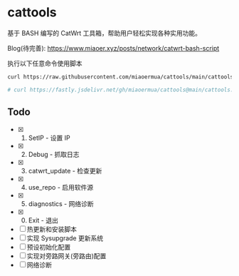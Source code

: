 # cattools

基于 BASH 编写的 CatWrt 工具箱，帮助用户轻松实现各种实用功能。

Blog(待完善): <https://www.miaoer.xyz/posts/network/catwrt-bash-script>

执行以下任意命令使用脚本

```bash
curl https://raw.githubusercontent.com/miaoermua/cattools/main/cattools.sh | bash
```

```bash
# curl https://fastly.jsdelivr.net/gh/miaoermua/cattools@main/cattools.sh | bash
```

## Todo

- [x] 1. SetIP                           -  设置 IP
- [x] 2. Debug                           -  抓取日志
- [x] 3. catwrt_update                   -  检查更新
- [x] 4. use_repo                        -  启用软件源
- [x] 5. diagnostics                     -  网络诊断
- [x] 0. Exit                            -  退出
- [ ] 热更新和安装脚本
- [ ] 实现 Sysupgrade 更新系统
- [ ] 预设初始化配置
- [ ] 实现对旁路网关(旁路由)配置
- [ ] 网络诊断
